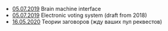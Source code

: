 * [05.07.2019](bmi.md) Brain machine interface
* [05.07.2019](pravda.md) Electronic voting system (draft from 2018)
* [16.05.2020](conspiracy.md) Теории заговоров (жду ваших пул реквестов)
